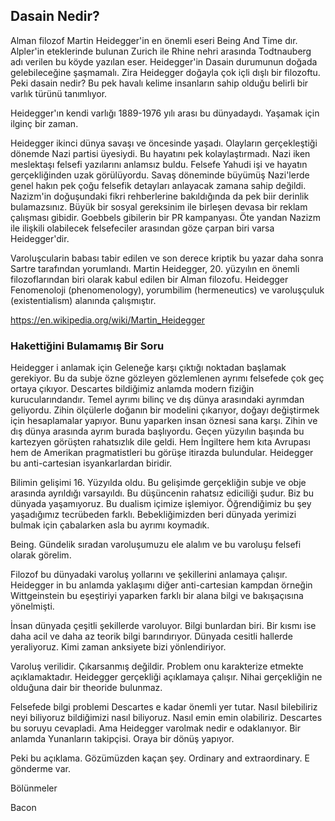 ## Dasain Nedir?

Alman filozof Martin Heidegger'in en önemli eseri Being And Time dır. Alpler'in eteklerinde bulunan Zurich ile Rhine nehri arasında Todtnauberg adı verilen bu köyde yazılan eser. Heidegger'in Dasain durumunun doğada gelebileceğine şaşmamalı. Zira Heidegger doğayla çok içli dışlı bir filozoftu. Peki dasain nedir? Bu pek havalı kelime insanların sahip olduğu belirli bir varlık türünü tanımlıyor.

Heidegger'ın kendi varlığı 1889-1976 yılı arası bu dünyadaydı. Yaşamak için ilginç bir zaman. 

Heidegger ikinci dünya savaşı ve öncesinde yaşadı. Olayların gerçekleştiği dönemde Nazi partisi üyesiydi. Bu hayatını pek kolaylaştırmadı. Nazi iken meslektaşı felsefi yazılarını anlamsız buldu. Felsefe Yahudi işi ve hayatın gerçekliğinden uzak görülüyordu. Savaş döneminde büyümüş Nazi'lerde genel hakın pek çoğu felsefik detayları anlayacak zamana sahip değildi. Nazizm'in doğuşundaki fikri rehberlerine bakıldığında da pek biir derinlik bulamazsınız. Büyük bir sosyal gereksinim ile birleşen devasa bir reklam çalışması gibidir. Goebbels gibilerin bir PR kampanyası. Öte yandan Nazizm ile ilişkili olabilecek felsefeciler arasından göze çarpan biri varsa Heidegger'dir.

Varoluşcularin babası tabir edilen ve son derece kriptik bu yazar daha sonra Sartre tarafından yorumlandı.
Martin Heidegger, 20. yüzyılın en önemli filozoflarından biri olarak kabul edilen bir Alman filozofu. Heidegger Fenomenoloji (phenomenology), yorumbilim (hermeneutics) ve varoluşçuluk (existentialism) alanında çalışmıştır.

https://en.wikipedia.org/wiki/Martin_Heidegger

### Hakettiğini Bulamamış Bir Soru

Heidegger i anlamak için Geleneğe karşı çıktığı noktadan başlamak gerekiyor. Bu da subje özne gözleyen gözlemlenen ayrımı felsefede çok geç ortaya çıkıyor. 
Descartes bildiğimiz anlamda modern fiziğin kurucularındandır. Temel ayrımı bilinç ve dış dünya arasındaki ayrımdan geliyordu. 
Zihin ölçülerle doğanın bir modelini çıkarıyor, doğayı değiştirmek için hesaplamalar yapıyor. Bunu yaparken insan öznesi sana karşı. 
Zihin ve dış dünya arasında ayrım burada başlıyordu. Geçen yüzyılın başında bu kartezyen görüşten rahatsızlık dile geldi. 
Hem İngiltere hem kıta Avrupası hem de Amerikan pragmatistleri bu görüşe itirazda bulundular. Heidegger bu anti-cartesian isyankarlardan biridir.

Bilimin gelişimi 16. Yüzyılda oldu. Bu gelişimde gerçekliğin subje ve obje arasında ayrıldığı varsayıldı. 
Bu düşüncenin rahatsız ediciliği şudur. Biz bu dünyada yaşamıyoruz. Bu dualism içimize işlemiyor. Öğrendiğimiz bu şey yaşadığımız tecrübeden farklı. 
Bebekliğimizden beri dünyada yerimizi bulmak için çabalarken asla bu ayrımı koymadık.

Being. Gündelik sıradan varoluşumuzu ele alalım ve bu varoluşu felsefi olarak görelim.

Filozof bu dünyadaki varoluş yollarını ve şekillerini anlamaya çalışır. 
Heidegger in bu anlamda yaklaşımı diğer anti-cartesian kampdan örneğin Wittgeinstein bu eşeştiriyi yaparken farklı bir alana bilgi ve bakışaçısına yönelmişti. 

İnsan dünyada çeşitli şekillerde varoluyor. Bilgi bunlardan biri. 
Bir kısmı ise daha acil ve daha az teorik bilgi barındırıyor. 
Dünyada cesitli hallerde yeraliyoruz. Kimi zaman anksiyete bizi yönlendiriyor. 

Varoluş verilidir. Çıkarsanmış değildir. Problem onu karakterize etmekte açıklamaktadır. 
Heidegger gerçekliği açıklamaya çalışır. Nihai gerçekliğin ne olduğuna dair bir theoride bulunmaz.

Felsefede bilgi problemi Descartes e kadar önemli yer tutar. Nasıl bilebiliriz neyi biliyoruz bildiğimizi nasıl biliyoruz.
Nasıl emin emin olabiliriz. Descartes bu soruyu cevapladi. Ama Heidegger varolmak nedir e odaklanıyor. Bir anlamda Yunanların takipçisi. Oraya bir dönüş yapıyor.

Peki bu açıklama. Gözümüzden kaçan şey. Ordinary and extraordinary. E gönderme var. 

Bölünmeler 


Bacon

